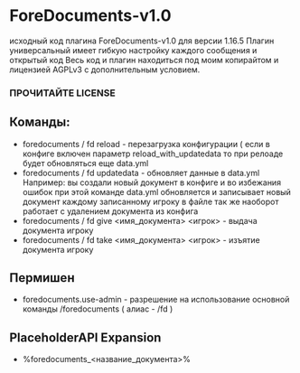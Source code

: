 # ForeDocuments-v1.0
исходный код плагина ForeDocuments-v1.0 для версии 1.16.5
Плагин универсальный имеет гибкую настройку каждого сообщения и открытый код
Весь код и плагин находиться под моим копирайтом и лицензией AGPLv3 с дополнительным условием.
### ПРОЧИТАЙТЕ LICENSE

## Команды:
- foredocuments / fd reload - перезагрузка конфигурации ( если в конфиге включен параметр reload_with_updatedata то при релоаде будет обновляться еще data.yml
- foredocuments / fd updatedata - обновляет данные в data.yml Например: вы создали новый документ в конфиге и во избежания ошибок при этой команде data.yml обновляется и записывает новый документ каждому записанному игроку в файле так же наоборот работает с удалением документа из конфига
- foredocuments / fd give <имя_документа> <игрок> - выдача документа игроку
- foredocuments / fd take <имя_документа> <игрок> - изъятие документа игроку

## Пермишен
- foredocuments.use-admin - разрешение на использование основной команды /foredocuments ( алиас - /fd )

## PlaceholderAPI Expansion
- %foredocuments_<название_документа>%
